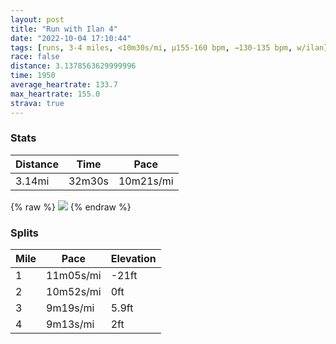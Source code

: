 ```yaml
---
layout: post
title: "Run with Ilan 4"
date: "2022-10-04 17:10:44"
tags: [runs, 3-4 miles, <10m30s/mi, μ155-160 bpm, →130-135 bpm, w/ilan]
race: false
distance: 3.1378563629999996
time: 1950
average_heartrate: 133.7
max_heartrate: 155.0
strava: true
---
```


### Stats

| Distance | Time | Pace |
|----------|------|------|
|3.14mi|32m30s|10m21s/mi|

{% raw %}
<img src='https://maps.googleapis.com/maps/api/staticmap?maptype=roadmap&path=enc:epuwFvksbMGD]t@ELALH`@B^?t@HTRV@LC^ETkAnB}@p@K^@PDBTJF?NDFAPJLd@V^h@XLZE~A@XDD?f@ZLMt@?Pb@hA@d@]lBGPEdA|@Zn@^\Xy@s@OIYF[xADFXHb@XNHXFh@ZrBxAZZbAj@PLZZTHRR|Al@x@d@VHXTRd@NRXP^PRAVPx@N`@X\NV@zAb@zB|@d@HbBj@?HQr@Eb@i@fBQz@Uh@CRB@D@JCNIFI\eARc@V_AFG\eAJIB?HBNLp@XFb@RPdCx@z@b@@B?dAE`A?v@Bp@RLPEFa@FqCHaA?o@C]Fs@?UCIWEQZUdA[p@Cb@DTTVBj@?hCHh@TTLCFa@@mACY@e@D{@Hi@@yABi@MK]EeAAYP[`@UHUUYOYKQAIFQz@KLi@OUKI@GDmBzDe@v@UXMHe@JCKFg@RgAD]`@oBD]ACa@?{@Sc@Ei@CcA[uAOeAWu@I{A[sBYo@Se@Ui@i@oAg@YEa@UcAa@IIeAa@}Au@}@e@c@[oAc@sAs@iAs@EMFoAFc@Dq@Jk@Dw@Jq@@OAOLa@JcANc@Ji@FcAESIIe@Yg@QsA]eA[QMUW{@oA]y@f@Y^i@hAYFECMCB@C?GDE@YSW{@o@[g@{@g@]e@Ky@][&key=AIzaSyC1MId7bFpkLXNAaYhBSTb8jLyiSqzbDtM&size=800x800&markers=color:yellow|label:S|40.74771,-73.99628&markers=color:green|label:F|40.750959999999964,-73.99788999999994'>
{% endraw %}

### Splits

| Mile | Pace | Elevation |
|------|------|-----------|
|1|11m05s/mi|-21ft|
|2|10m52s/mi|0ft|
|3|9m19s/mi|5.9ft|
|4|9m13s/mi|2ft|
